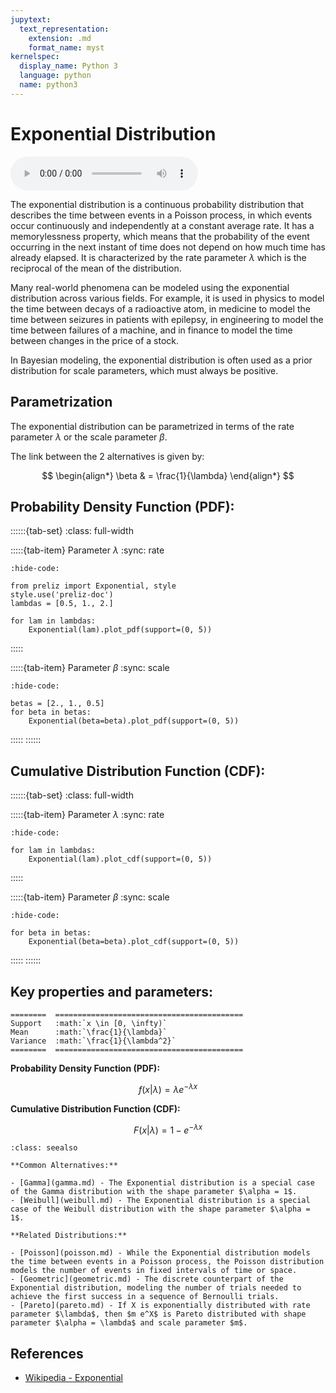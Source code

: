 ```yaml
---
jupytext:
  text_representation:
    extension: .md
    format_name: myst
kernelspec:
  display_name: Python 3
  language: python
  name: python3
---
```

# Exponential Distribution

<audio controls> <source src="../../_static/exponential.mp3" type="audio/mpeg"> This browser cannot play the pronunciation audio file for this distribution. </audio>

The exponential distribution is a continuous probability distribution that describes the time between events in a Poisson process, in which events occur continuously and independently at a constant average rate. It has a memorylessness property, which means that the probability of the event occurring in the next instant of time does not depend on how much time has already elapsed. It is characterized by the rate parameter $\lambda$ which is the reciprocal of the mean of the distribution.

Many real-world phenomena can be modeled using the exponential distribution across various fields. For example, it is used in physics to model the time between decays of a radioactive atom, in medicine to model the time between seizures in patients with epilepsy, in engineering to model the time between failures of a machine, and in finance to model the time between changes in the price of a stock.

In Bayesian modeling, the exponential distribution is often used as a prior distribution for scale parameters, which must always be positive.
## Parametrization

The exponential distribution can be parametrized in terms of the rate parameter $\lambda$ or the scale parameter $\beta$.

The link between the 2 alternatives is given by:

$$
\begin{align*}
\beta & = \frac{1}{\lambda}
\end{align*}
$$

## Probability Density Function (PDF):

::::::{tab-set} 
:class: full-width

:::::{tab-item} Parameter $\lambda$
:sync: rate
```{jupyter-execute}
:hide-code:

from preliz import Exponential, style
style.use('preliz-doc')
lambdas = [0.5, 1., 2.]

for lam in lambdas:
    Exponential(lam).plot_pdf(support=(0, 5))
```
:::::

:::::{tab-item} Parameter $\beta$
:sync: scale
```{jupyter-execute}
:hide-code:

betas = [2., 1., 0.5]
for beta in betas:
    Exponential(beta=beta).plot_pdf(support=(0, 5))
```
:::::
::::::


## Cumulative Distribution Function (CDF):

::::::{tab-set}
:class: full-width

:::::{tab-item} Parameter $\lambda$
:sync: rate
```{jupyter-execute}
:hide-code:

for lam in lambdas:
    Exponential(lam).plot_cdf(support=(0, 5))
```
:::::

:::::{tab-item} Parameter $\beta$
:sync: scale
```{jupyter-execute}
:hide-code:

for beta in betas:
    Exponential(beta=beta).plot_cdf(support=(0, 5))
```
:::::
::::::

## Key properties and parameters:

```{eval-rst}
========  ==========================================
Support   :math:`x \in [0, \infty)`
Mean      :math:`\frac{1}{\lambda}`
Variance  :math:`\frac{1}{\lambda^2}`
========  ==========================================
```

**Probability Density Function (PDF):**

$$
f(x|\lambda) = \lambda e^{-\lambda x}
$$

**Cumulative Distribution Function (CDF):**

$$
F(x|\lambda) = 1 - e^{-\lambda x}
$$

```{seealso}
:class: seealso

**Common Alternatives:**

- [Gamma](gamma.md) - The Exponential distribution is a special case of the Gamma distribution with the shape parameter $\alpha = 1$.
- [Weibull](weibull.md) - The Exponential distribution is a special case of the Weibull distribution with the shape parameter $\alpha = 1$.

**Related Distributions:**

- [Poisson](poisson.md) - While the Exponential distribution models the time between events in a Poisson process, the Poisson distribution models the number of events in fixed intervals of time or space.
- [Geometric](geometric.md) - The discrete counterpart of the Exponential distribution, modeling the number of trials needed to achieve the first success in a sequence of Bernoulli trials.
- [Pareto](pareto.md) - If X is exponentially distributed with rate parameter $\lambda$, then $m e^X$ is Pareto distributed with shape parameter $\alpha = \lambda$ and scale parameter $m$.
```

## References

- [Wikipedia - Exponential](https://en.wikipedia.org/wiki/Exponential_distribution)
